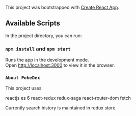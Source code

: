 This project was bootstrapped with [Create React App](https://github.com/facebook/create-react-app).

## Available Scripts

In the project directory, you can run:

### `npm install` and `npm start`

Runs the app in the development mode.<br />
Open [http://localhost:3000](http://localhost:3000) to view it in the browser.

### `About PokeDex`

This project uses 

reactjs
es 6 
react-redux
redux-saga
react-router-dom
fetch

Currently search history is maintained in redux store.
